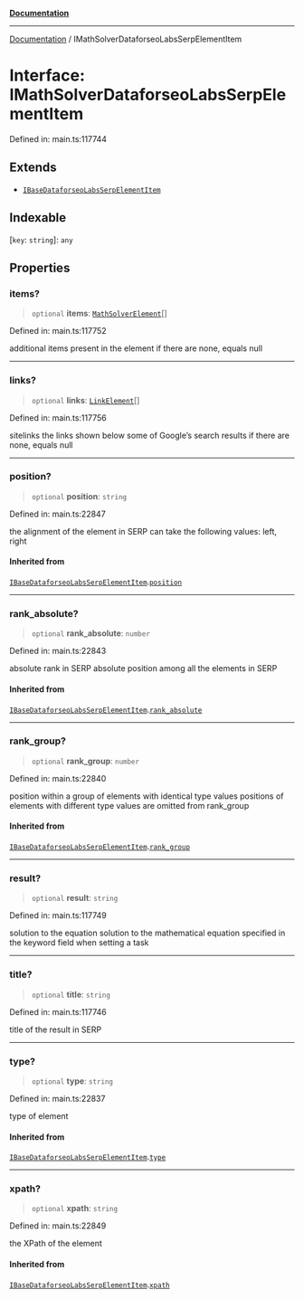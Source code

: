 [**Documentation**](../README.md)

***

[Documentation](../README.md) / IMathSolverDataforseoLabsSerpElementItem

# Interface: IMathSolverDataforseoLabsSerpElementItem

Defined in: main.ts:117744

## Extends

- [`IBaseDataforseoLabsSerpElementItem`](IBaseDataforseoLabsSerpElementItem.md)

## Indexable

\[`key`: `string`\]: `any`

## Properties

### items?

> `optional` **items**: [`MathSolverElement`](../classes/MathSolverElement.md)[]

Defined in: main.ts:117752

additional items present in the element
if there are none, equals null

***

### links?

> `optional` **links**: [`LinkElement`](../classes/LinkElement.md)[]

Defined in: main.ts:117756

sitelinks
the links shown below some of Google’s search results
if there are none, equals null

***

### position?

> `optional` **position**: `string`

Defined in: main.ts:22847

the alignment of the element in SERP
can take the following values:
left, right

#### Inherited from

[`IBaseDataforseoLabsSerpElementItem`](IBaseDataforseoLabsSerpElementItem.md).[`position`](IBaseDataforseoLabsSerpElementItem.md#position)

***

### rank\_absolute?

> `optional` **rank\_absolute**: `number`

Defined in: main.ts:22843

absolute rank in SERP
absolute position among all the elements in SERP

#### Inherited from

[`IBaseDataforseoLabsSerpElementItem`](IBaseDataforseoLabsSerpElementItem.md).[`rank_absolute`](IBaseDataforseoLabsSerpElementItem.md#rank_absolute)

***

### rank\_group?

> `optional` **rank\_group**: `number`

Defined in: main.ts:22840

position within a group of elements with identical type values
positions of elements with different type values are omitted from rank_group

#### Inherited from

[`IBaseDataforseoLabsSerpElementItem`](IBaseDataforseoLabsSerpElementItem.md).[`rank_group`](IBaseDataforseoLabsSerpElementItem.md#rank_group)

***

### result?

> `optional` **result**: `string`

Defined in: main.ts:117749

solution to the equation
solution to the mathematical equation specified in the keyword field when setting a task

***

### title?

> `optional` **title**: `string`

Defined in: main.ts:117746

title of the result in SERP

***

### type?

> `optional` **type**: `string`

Defined in: main.ts:22837

type of element

#### Inherited from

[`IBaseDataforseoLabsSerpElementItem`](IBaseDataforseoLabsSerpElementItem.md).[`type`](IBaseDataforseoLabsSerpElementItem.md#type)

***

### xpath?

> `optional` **xpath**: `string`

Defined in: main.ts:22849

the XPath of the element

#### Inherited from

[`IBaseDataforseoLabsSerpElementItem`](IBaseDataforseoLabsSerpElementItem.md).[`xpath`](IBaseDataforseoLabsSerpElementItem.md#xpath)
